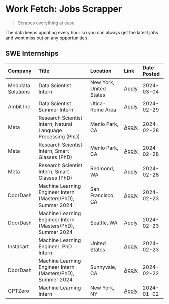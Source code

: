 # Work Fetch: Jobs Scrapper
> Scrapes everything at ease

The data keeps updating every hour so you can always get the latest jobs and wont miss out on any opportunities.

## SWE Internships
<!--START_SECTION:workfetch-->
| Company            | Title                                                        | Location                | Link                                                                                                                                                                                                                                                                     | Date Posted   |
|:-------------------|:-------------------------------------------------------------|:------------------------|:-------------------------------------------------------------------------------------------------------------------------------------------------------------------------------------------------------------------------------------------------------------------------|:--------------|
| Medidata Solutions | Data Scientist Intern                                        | New York, United States | [Apply](https://www.linkedin.com/jobs/view/data-scientist-intern-at-medidata-solutions-3810253704?position=11&pageNum=0&refId=%2B0hsokXfjgio02YCyb9XCQ%3D%3D&trackingId=GOJzBv9wt6aEz0I6Qk5RJw%3D%3D&trk=public_jobs_jserp-result_search-card)                           | 2024-03-04    |
| Ambit Inc.         | Data Scientist Summer Intern                                 | Utica-Rome Area         | [Apply](https://www.linkedin.com/jobs/view/data-scientist-summer-intern-at-ambit-inc-3843121918?position=6&pageNum=0&refId=%2B0hsokXfjgio02YCyb9XCQ%3D%3D&trackingId=HrmL9xb6ZuQcKd5GdUNd3A%3D%3D&trk=public_jobs_jserp-result_search-card)                              | 2024-02-29    |
| Meta               | Research Scientist Intern, Natural Language Processing (PhD) | Menlo Park, CA          | [Apply](https://www.linkedin.com/jobs/view/research-scientist-intern-natural-language-processing-phd-at-meta-3811306149?position=12&pageNum=0&refId=%2B0hsokXfjgio02YCyb9XCQ%3D%3D&trackingId=xcZa40JNCP2x2mIUeIO5qQ%3D%3D&trk=public_jobs_jserp-result_search-card)     | 2024-02-28    |
| Meta               | Research Scientist Intern, Smart Glasses (PhD)               | Menlo Park, CA          | [Apply](https://www.linkedin.com/jobs/view/research-scientist-intern-smart-glasses-phd-at-meta-3811308332?position=13&pageNum=0&refId=%2B0hsokXfjgio02YCyb9XCQ%3D%3D&trackingId=%2B7zZxvSDx6V5fDIf3%2B%2B5TQ%3D%3D&trk=public_jobs_jserp-result_search-card)             | 2024-02-28    |
| Meta               | Research Scientist Intern, Smart Glasses (PhD)               | Redmond, WA             | [Apply](https://www.linkedin.com/jobs/view/research-scientist-intern-smart-glasses-phd-at-meta-3811304794?position=14&pageNum=0&refId=%2B0hsokXfjgio02YCyb9XCQ%3D%3D&trackingId=6lw82vgSCLatuWNvVKEKiQ%3D%3D&trk=public_jobs_jserp-result_search-card)                   | 2024-02-28    |
| DoorDash           | Machine Learning Engineer Intern (Masters/PhD), Summer 2024  | San Francisco, CA       | [Apply](https://www.linkedin.com/jobs/view/machine-learning-engineer-intern-masters-phd-summer-2024-at-doordash-3736457737?position=3&pageNum=0&refId=%2B0hsokXfjgio02YCyb9XCQ%3D%3D&trackingId=l2tUa4Mrtm%2BnJMi2N7yIKw%3D%3D&trk=public_jobs_jserp-result_search-card) | 2024-02-23    |
| DoorDash           | Machine Learning Engineer Intern (Masters/PhD), Summer 2024  | Seattle, WA             | [Apply](https://www.linkedin.com/jobs/view/machine-learning-engineer-intern-masters-phd-summer-2024-at-doordash-3736455966?position=4&pageNum=0&refId=%2B0hsokXfjgio02YCyb9XCQ%3D%3D&trackingId=eeJDmAh1ubiZUbL4q3hNyw%3D%3D&trk=public_jobs_jserp-result_search-card)   | 2024-02-23    |
| Instacart          | Machine Learning Engineer, PhD Intern                        | United States           | [Apply](https://www.linkedin.com/jobs/view/machine-learning-engineer-phd-intern-at-instacart-3815634369?position=5&pageNum=0&refId=%2B0hsokXfjgio02YCyb9XCQ%3D%3D&trackingId=iWxniSYLvSGJrCtZ%2Fyrkbg%3D%3D&trk=public_jobs_jserp-result_search-card)                    | 2024-02-23    |
| DoorDash           | Machine Learning Engineer Intern (Masters/PhD), Summer 2024  | Sunnyvale, CA           | [Apply](https://www.linkedin.com/jobs/view/machine-learning-engineer-intern-masters-phd-summer-2024-at-doordash-3736454973?position=2&pageNum=0&refId=%2B0hsokXfjgio02YCyb9XCQ%3D%3D&trackingId=8UtO1l7s5Cyj7RHMpEgP%2BA%3D%3D&trk=public_jobs_jserp-result_search-card) | 2024-02-22    |
| GPTZero            | Machine Learning Intern                                      | New York, NY            | [Apply](https://www.linkedin.com/jobs/view/machine-learning-intern-at-gptzero-3796844451?position=10&pageNum=0&refId=%2B0hsokXfjgio02YCyb9XCQ%3D%3D&trackingId=gCCb9a%2FgxnK3KGAdktewzg%3D%3D&trk=public_jobs_jserp-result_search-card)                                  | 2024-01-02    |
<!--END_SECTION:workfetch-->
